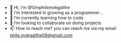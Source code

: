 - 👋 Hi, I’m @Omphilemokgatlhe
- 👀 I’m interested in growing as a programmer...
- 🌱 I’m currently learning how to code.
- 💞️ I’m looking to collaborate on doing projects 
- 📫 How to reach me? you can reach me via my email phile.mokgatlhe09@gmail.com 

<!---
Omphilemokgatlhe/Omphilemokgatlhe is a ✨ special ✨ repository because its `README.md` (this file) appears on your GitHub profile.
You can click the Preview link to take a look at your changes.
--->

